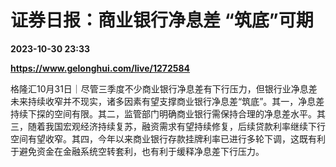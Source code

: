 # 证券日报：商业银行净息差 “筑底”可期

**2023-10-30 23:33**

**https://www.gelonghui.com/live/1272584**

格隆汇10月31日｜尽管三季度不少商业银行净息差有下行压力，但银行业净息差未来持续收窄并不现实，诸多因素有望支撑商业银行净息差“筑底”。其一，净息差持续下探的空间有限。其二，监管部门明确商业银行需保持合理的净息差水平。其三，随着我国宏观经济持续复苏，融资需求有望持续修复，后续贷款利率继续下行空间有望收窄。其四，今年以来商业银行存款挂牌利率已进行多轮下调，这既有利于避免资金在金融系统空转套利，也有利于缓释净息差下行压力。